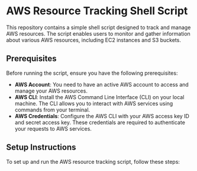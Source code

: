 # AWS Resource Tracking Shell Script

This repository contains a simple shell script designed to track and manage AWS resources. The script enables users to monitor and gather information about various AWS resources, including EC2 instances and S3 buckets.

## Prerequisites

Before running the script, ensure you have the following prerequisites:

- **AWS Account**: You need to have an active AWS account to access and manage your AWS resources.
- **AWS CLI**: Install the AWS Command Line Interface (CLI) on your local machine. The CLI allows you to interact with AWS services using commands from your terminal.
- **AWS Credentials**: Configure the AWS CLI with your AWS access key ID and secret access key. These credentials are required to authenticate your requests to AWS services.

## Setup Instructions

To set up and run the AWS resource tracking script, follow these steps:

